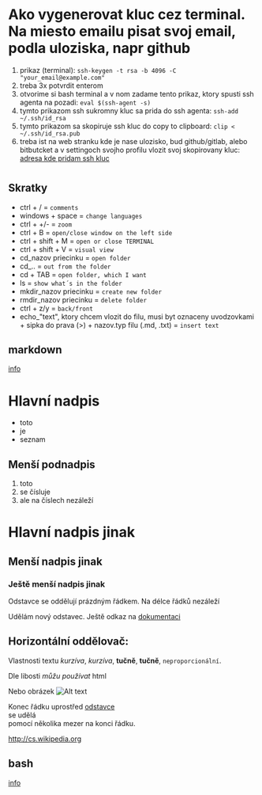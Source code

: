 # Ako vygenerovat kluc cez terminal. Na miesto emailu pisat svoj email, podla uloziska, napr github 
1. prikaz (terminal): `ssh-keygen -t rsa -b 4096 -C "your_email@example.com"`
2. treba 3x potvrdit enterom  <br>
3. otvorime si bash terminal a v nom zadame tento prikaz, ktory spusti ssh agenta na pozadi: `eval $(ssh-agent -s)`
4. tymto prikazom ssh sukromny kluc sa prida do ssh agenta: `ssh-add ~/.ssh/id_rsa`<!-- > v bashi -->
5. tymto prikazom sa skopiruje ssh kluc do copy to clipboard: `clip < ~/.ssh/id_rsa.pub`<!-- > v bashi, dam ctrl+v -->
6. treba ist na web stranku kde je nase ulozisko, bud github/gitlab, alebo bitbutcket a v settingoch svojho profilu vlozit svoj skopirovany kluc: [adresa kde pridam ssh kluc](https://github.com/settings/keys) <br>
#
## Skratky <br>
* ctrl + / = `comments`
* windows + space = `change languages`
* ctrl + +/- = `zoom`
* ctrl + B = `open/close window on the left side`
* ctrl + shift + M = `open or close TERMINAL`
* ctrl + shift + V = `visual view`
* cd_nazov priecinku = `open folder` <!-- v terminale iba v danom priecinku: cd ./Fico je kkt -->
* cd_.. = `out from the folder`
* cd + TAB = `open folder, which I want`
* ls = `show what´s in the folder`
* mkdir_nazov priecinku = `create new folder`
* rmdir_nazov priecinku = `delete folder`
* ctrl + z/y = `back/front`
* echo_"text", ktory chcem vlozit do filu, musi byt oznaceny uvodzovkami + sipka do prava (>) + nazov.typ filu (.md, .txt) = `insert text`

## markdown 
[info](https://cs.wikipedia.org/wiki/Markdown?fbclid=IwAR1NQRssgvX1-xJSZG8HNADYcqovBGpcd_3b__DZg6HJ2QXeUcONkyAJtBg)

Hlavní nadpis <br>
==========
<!-- hviezdicka pred textm prida odsek -->
* toto
* je
* seznam

Menší podnadpis
---------------

1. toto 
2. se čísluje
1. ale na číslech nezáleží

# Hlavní nadpis jinak

## Menší nadpis jinak

### Ještě menší nadpis jinak

Odstavce se oddělují
prázdným řádkem. Na délce řádků nezáleží

Udělám nový odstavec. Ještě odkaz na 
[dokumentaci](http://daringfireball.net/projects/markdown/syntax)

Horizontální oddělovač:
---

Vlastnosti textu _kurzíva_, *kurzíva*, __tučně__, **tučně**, `neproporcionální`.

<p>Dle libosti <em>můžu používat</em> html</p>

Nebo obrázek 
![Alt text](https://commons.wikimedia.org/wiki/File:Markdown-mark.svg)

[odstavec]: http://cs.wikipedia.org/wiki/odstavec

Konec řádku uprostřed [odstavce][odstavec]      
se udělá  
pomocí několika mezer na konci řádku.

<http://cs.wikipedia.org>


## bash
[info](https://sk.wikipedia.org/wiki/Bash?fbclid=IwAR33XvqNdXTsIYB2elGVcG8AC2kCpe7eKKSMXQ8N37D4_qxi9Udx1rnMIik)

<!-- ? PRE LUKASA!!! -->
